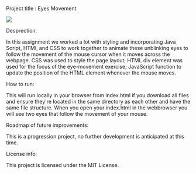 Project title : Eyes Movement 


<img src="eyes.png width:50 height=50">


Desprection:

In this assignment we worked a lot with styling and incorporating Java Script, HTMl, and CSS to work together to animate these unblinking eyes to follow the movement of the mouse cursor when it moves across the webpage. CSS was used to style the page layout; HTML div element was used for the focus of the eye-movement exercise; JavaScript function to update the position of the HTML element whenever the mouse moves.

 How to run: 

This will run locally in your browser from index.html if you download all files and ensure they're located in the same directory as each other and have the same file structure. When you open your index.html in the webbrowser you will see two eyes that follow the movement of your mouse.

Roadmap of future improvements: 

This is a progression project, no further development is anticipated at this time. 

License info: 

This project is licensed under the MIT License. 
